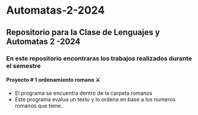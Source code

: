 # Automatas-2-2024
## Repositorio para la Clase de Lenguajes y Automatas 2 -2024

### En este repositorio encontraras los trabajos realizados durante el semestre

#### Proyecto # 1 ordenamiento romano ⚔️
* El programa se encuentra dentro de la carpeta romanos
* Este programa evalua un texto y lo ordena en base a los numeros romanos que tiene.


